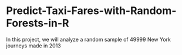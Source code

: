 # Predict-Taxi-Fares-with-Random-Forests-in-R

In this project, we will analyze a random sample of 49999 New York journeys made in 2013
